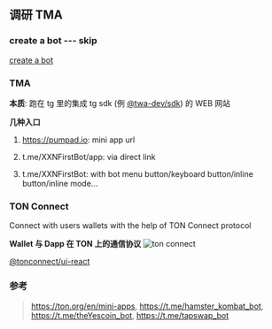 ## 调研 TMA

### create a bot --- skip

[create a bot](https://docs.ton.org/develop/dapps/telegram-apps/step-by-step-guide#setting-up-a-bot-for-the-app)

### TMA

**本质**: 跑在 tg 里的集成 tg sdk (例 [@twa-dev/sdk](https://core.telegram.org/bots/webapps)) 的 WEB 网站

**几种入口**

1. https://pumpad.io: mini app url

2. t.me/XXNFirstBot/app: via direct link

3. t.me/XXNFirstBot: with bot menu button/keyboard button/inline button/inline mode...

### TON Connect

Connect with users wallets with the help of TON Connect protocol

**Wallet 与 Dapp 在 TON 上的通信协议**
![ton connect](https://docs.ton.org/img/docs/ton-connect/ton-connect_1.svg?raw=true)

[@tonconnect/ui-react](https://docs.ton.org/mandarin/develop/dapps/ton-connect/developers#ton-connect-ui)

### 参考

> https://ton.org/en/mini-apps,
> https://t.me/hamster_kombat_bot,
> https://t.me/theYescoin_bot,
> https://t.me/tapswap_bot
